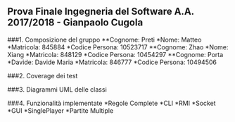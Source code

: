 ## Prova Finale Ingegneria del Software A.A. 2017/2018 - Gianpaolo Cugola

###1. Composizione del gruppo
   **Cognome: Preti
    *Nome: Matteo
    *Matricola: 845884
    *Codice Persona: 10523717
   **Cognome: Zhao
    *Nome: Xiang
    *Matricola: 848129
    *Codice Persona: 10454297
   **Cognome: Porta
    *Davide: Davide Maria
    *Matricola: 846777
    *Codice Persona: 10494506
    
###2. Coverage dei test

###3. Diagrammi UML delle classi

###4. Funzionalità implementate
    *Regole Complete
    *CLI
    *RMI
    *Socket
    *GUI
    *SinglePlayer
    *Partite Multiple
